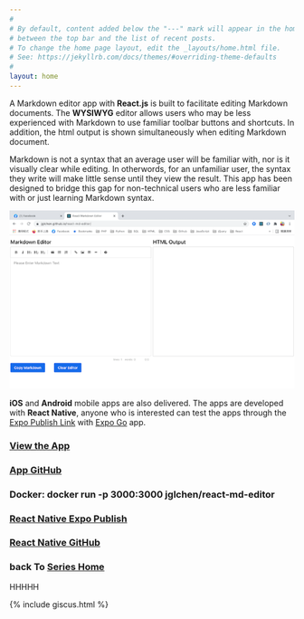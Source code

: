 ```yaml
---
#
# By default, content added below the "---" mark will appear in the home page
# between the top bar and the list of recent posts.
# To change the home page layout, edit the _layouts/home.html file.
# See: https://jekyllrb.com/docs/themes/#overriding-theme-defaults
#
layout: home
---
```


A Markdown editor app with **React.js** is built to facilitate editing Markdown documents. The **WYSIWYG** editor allows users who may be less experienced with Markdown to use familiar toolbar buttons and shortcuts. In addition, the html output is shown simultaneously when editing Markdown document.

Markdown is not a syntax that an average user will be familiar with, nor is it visually clear while editing. In otherwords, for an unfamiliar user, the syntax they write will make little sense until they view the result. This app has been designed to bridge this gap for non-technical users who are less familiar with or just learning Markdown syntax.

[![react-md-editor-screenshot](/images/react-md-editor-screenshot.png)](https://react-md-editor-rho.vercel.app)

**iOS** and **Android** mobile apps are also delivered. The apps are developed with **React Native**, anyone who is interested can test the apps through the [Expo Publish Link](https://expo.dev/@jglchen/md-editor) with [Expo Go](https://expo.dev/client) app.


### [View the App](https://react-md-editor-rho.vercel.app)
### [App GitHub](https://github.com/jglchen/react-md-editor)
### Docker: docker run -p 3000:3000 jglchen/react-md-editor
### [React Native Expo Publish](https://expo.dev/@jglchen/md-editor)
### [React Native GitHub](https://github.com/jglchen/react-native-md-editor)
### back To [Series Home](https://jglchen.github.io/)

HHHHH

{% include giscus.html %}
